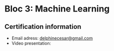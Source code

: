 # Bloc 3: Machine Learning

## Certification information
* Email adress: delphinecesar@gmail.com
* Video presentation:
